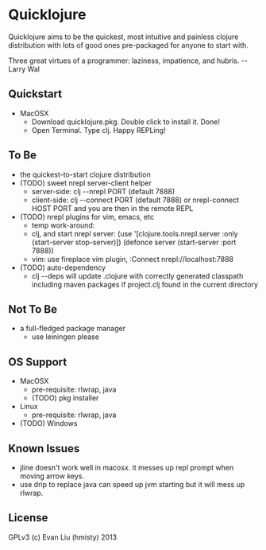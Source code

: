 # Quicklojure

Quicklojure aims to be the quickest, most intuitive and painless clojure distribution with lots of good ones pre-packaged for anyone to start with.

Three great virtues of a programmer: laziness, impatience, and hubris. -- Larry Wal

## Quickstart
* MacOSX
  * Download quicklojure.pkg. Double click to install it. Done!
  * Open Terminal. Type clj. Happy REPLing!

## To Be
* the quickest-to-start clojure distribution
* (TODO) sweet nrepl server-client helper
  * server-side: clj --nrepl PORT (default 7888)
  * client-side: clj --connect PORT (default 7888) or nrepl-connect HOST PORT and you are then in the remote REPL
* (TODO) nrepl plugins for vim, emacs, etc
  * temp work-around:
  * clj, and start nrepl server: (use '[clojure.tools.nrepl.server :only (start-server stop-server)]) (defonce server (start-server :port 7888))
  * vim: use fireplace vim plugin, :Connect nrepl://localhost:7888
* (TODO) auto-dependency
  * clj --deps will update .clojure with correctly generated classpath including maven packages if project.clj found in the current directory


## Not To Be
* a full-fledged package manager
  * use leiningen please


## OS Support
* MacOSX
  * pre-requisite: rlwrap, java
  * (TODO) pkg installer
* Linux
  * pre-requisite: rlwrap, java
* (TODO) Windows


## Known Issues
* jline doesn't work well in macosx. it messes up repl prompt when moving arrow keys.
* use drip to replace java can speed up jvm starting but it will mess up rlwrap.


## License
GPLv3 (c) Evan Liu (hmisty) 2013
